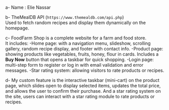 a-
Name : Elie Nassar

b-
TheMealDB API (`https://www.themealdb.com/api.php`)  
Used to fetch random recipes and display them dynamically on the homepage.

c-
FoodFarm Shop is a complete website for a farm and food store.  
It includes:
-Home page: with a navigation menu, slideshow, scrolling gallery, random recipe display, and footer with contact info.
-Product page: showing products like vegetables, fruits, honey, flour in cards. Includes a **Buy Now** button that opens a taskbar for quick shopping.
-Login page: multi-step form to register or log in with email validation and error messages.
-Star rating system: allowing visitors to rate products or recipes.

d-
My custom feature is the interactive taskbar (mini-cart) on the product page, which slides open to display selected items, updates the total price, and allows the user to confirm their purchase.
And a star rating system on the site, users can interact with a star rating module to rate products or recipes.
